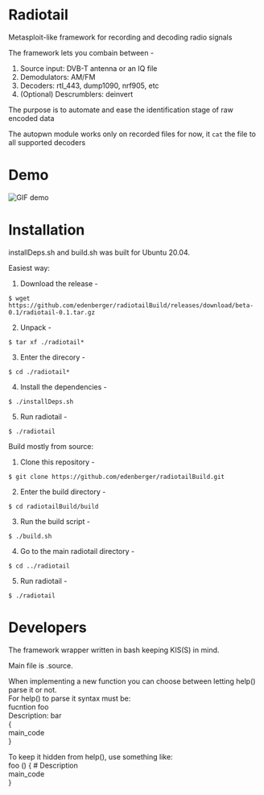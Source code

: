 # Radiotail

Metasploit-like framework for recording and decoding radio signals

The framework lets you combain between -
1. Source input: DVB-T antenna or an IQ file
2. Demodulators: AM/FM
3. Decoders: rtl_443, dump1090, nrf905, etc
4. (Optional) Descrumblers: deinvert

The purpose is to automate and ease the identification stage of raw encoded data

The autopwn module works only on recorded files for now, it `cat` the file to all supported decoders

# Demo

![GIF demo](radiotail/art/radiotail.gif)

# Installation

installDeps.sh and build.sh was built for Ubuntu 20.04.

Easiest way:
1. Download the release -
```console
$ wget https://github.com/edenberger/radiotailBuild/releases/download/beta-0.1/radiotail-0.1.tar.gz
```
2. Unpack -
```console
$ tar xf ./radiotail*
```
3. Enter the direcory -
```console
$ cd ./radiotail*
```
4. Install the dependencies -
```console
$ ./installDeps.sh
```
5. Run radiotail -
```console
$ ./radiotail
```

Build mostly from source:

1. Clone this repository -
```console
$ git clone https://github.com/edenberger/radiotailBuild.git
```
2. Enter the build directory -
```console
$ cd radiotailBuild/build
```
3. Run the build script -
```console
$ ./build.sh
```
4. Go to the main radiotail directory -
```console
$ cd ../radiotail
```
5. Run radiotail -
```console
$ ./radiotail
```

# Developers

The framework wrapper written in bash keeping KIS(S) in mind.

Main file is .source.

When implementing a new function you can choose between letting help() parse it or not.  
For help() to parse it syntax must be:  
fucntion foo  
Description: bar  
{  
  main_code  
}  
  
To keep it hidden from help(), use something like:  
foo () { # Description  
  main_code  
}  
